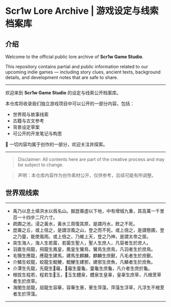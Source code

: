 # Scr1w Lore Archive | 游戏设定与线索档案库

## 介绍

Welcome to the official public lore archive of **Scr1w Game Studio**.

This repository contains partial and public information related to our upcoming indie games — including story clues, ancient texts, background details, and development notes that are safe to share.

---

欢迎来到 **Scr1w Game Studio** 的设定与线索公开档案库。

本仓库将收录我们独立游戏项目中可以公开的一部分内容，包括：
- 世界观与故事线索
- 古籍与古文参考
- 背景设定草案
- 可公开的开发笔记与构思

📜 一切内容均属于创作的一部分，欢迎关注并探索。

---

> Disclaimer: All contents here are part of the creative process and may be subject to change.

> 声明：本仓库内容作为创作素材公开，仅供参考，后续可能有所调整。

## 世界观线索

---

- 禹乃以息土填洪水以爲名山。掘崑崙虚以下地，中有增城九重，其高萬一千里百一十四步二尺六寸。
- 疏圃之池，浸之黃水，黃水三周復其原，是謂丹水，飲之不死。
- 崑崙之丘，或上倍之，是謂涼風之山，登之而不死。或上倍之，是謂懸圃，登之乃靈，能使風雨。或上倍之，乃維上天，登之乃神，是謂太帝之居。
- 突生海人，海人生若菌，若菌生聖人，聖人生庶人，凡容者生於庶人。
- 羽嘉生飛龍，飛龍生鳳皇，鳳皇生鸞鳥，鸞鳥生庶鳥，凡羽者生於庶鳥。
- 毛犢生應龍，應龍生建馬，建馬生麒麟，麒麟生庶獸，凡毛者生於庶獸。
- 介鱗生蛟龍，蛟龍生鯤鯁，鯤鯁生建邪，建邪生庶魚，凡鱗者生於庶魚。
- 介潭生先龍，先龍生𤣥黿，𤣥黿生靈龜，靈龜生庶龜，凡介者生庶於龜。
- 根拔生程若，程若生𤣥玉，𤣥玉生醴泉，醴泉生皇辜，皇辜生庶草，凡根茇草者生於庶草。
- 海閭生屈龍，屈龍生容華，容華生蔈，蔈生萍藻，萍藻生浮草，凡浮生不根茇者生於萍藻。

---
